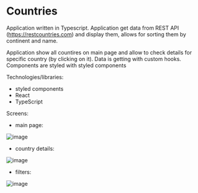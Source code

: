 # Countries

Application written in Typescript. Application get data from REST API (https://restcountries.com) and display them, allows for sorting them by continent and name. 

Application show all countires on main page and allow to check details for specific country (by clicking on it).
Data is getting with custom hooks. Components are styled with styled components

Technologies/libraries: 
- styled components
- React
- TypeScript

Screens: 

- main page:

 ![image](https://github.com/tytu1233/countries/assets/79943154/7015c520-f17c-4b73-822d-e2a15f4bbd5c)


- country details:

 ![image](https://github.com/tytu1233/countries/assets/79943154/072308ae-42c4-4a8c-bde0-ceb714410128)


- filters:

 ![image](https://github.com/tytu1233/countries/assets/79943154/126988f3-40b8-44b3-b450-2c6987403d02)
